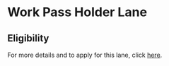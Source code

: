 

# Work Pass Holder Lane

## Eligibility

For more details and to apply for this lane, click [here](/wphl/requirements-and-process).
